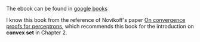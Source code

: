 The ebook can be found in [google books](https://books.google.com/books?id=6SMkAwAAQBAJ)

I know this book from the reference of Novikoff's paper [On convergence proofs for perceptrons](http://www.dtic.mil/dtic/tr/fulltext/u2/298258.pdf), which recommends this book for the introduction on **convex set** in Chapter 2.
